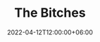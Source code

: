 ---
title: "The Bitches"
image: "none.jpg"
description: "The Bitches"
date: 2022-04-12T12:00:00+06:00
draft: false
---